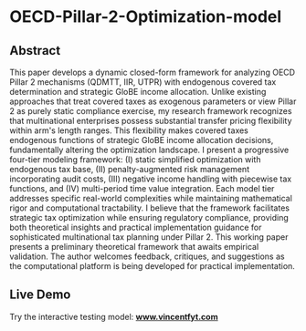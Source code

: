 # OECD-Pillar-2-Optimization-model


## Abstract

This paper develops a dynamic closed-form framework for analyzing OECD Pillar 2 mechanisms (QDMTT, IIR, UTPR) with endogenous covered tax determination and strategic GloBE income allocation. Unlike existing approaches that treat covered taxes as exogenous parameters or view Pillar 2 as purely static compliance exercise, my research framework recognizes that multinational enterprises possess substantial transfer pricing flexibility within arm's length ranges. This flexibility makes covered taxes endogenous functions of strategic GloBE income allocation decisions, fundamentally altering the optimization landscape. I present a progressive four-tier modeling framework: (I) static simplified optimization with endogenous tax base, (II) penalty-augmented risk management incorporating audit costs, (III) negative income handling with piecewise tax functions, and (IV) multi-period time value integration. Each model tier addresses specific real-world complexities while maintaining mathematical rigor and computational tractability. I believe that the framework facilitates strategic tax optimization while ensuring regulatory compliance, providing both theoretical insights and practical implementation guidance for sophisticated multinational tax planning under Pillar 2. This working paper presents a preliminary theoretical framework that awaits empirical validation. The author welcomes feedback, critiques, and suggestions as the computational platform is being developed for practical implementation.

## Live Demo

Try the interactive testing model: **<a href="https://www.vincentfyt.com" target="_blank">www.vincentfyt.com</a>**
